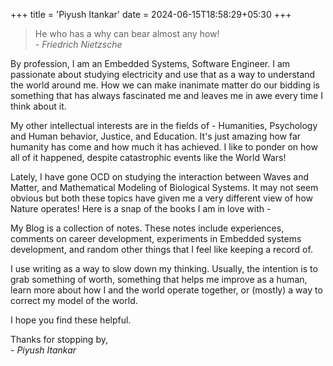 +++
title = 'Piyush Itankar'
date = 2024-06-15T18:58:29+05:30
+++

> He who has a why can bear almost any how!\
> _\- Friedrich Nietzsche_

By profession, I am an Embedded Systems, Software Engineer. I am passionate about studying electricity and use that as a way to understand the world around me. How we can make inanimate matter do our bidding is something that has always fascinated me and leaves me in awe every time I think about it.

My other intellectual interests are in the fields of - Humanities, Psychology and Human behavior, Justice, and Education. It's just amazing how far humanity has come and how much it has achieved. I like to ponder on how all of it happened, despite catastrophic events like the World Wars!

Lately, I have gone OCD on studying the interaction between Waves and Matter, and Mathematical Modeling of Biological Systems. It may not seem obvious but both these topics have given me a very different view of how Nature operates! Here is a snap of the books I am in love with -

My Blog is a collection of notes. These notes include experiences, comments on career development, experiments in Embedded systems development, and random other things that I feel like keeping a record of.

I use writing as a way to slow down my thinking. Usually, the intention is to grab something of worth, something that helps me improve as a human, learn more about how I and the world operate together, or (mostly) a way to correct my model of the world.

I hope you find these helpful.

Thanks for stopping by, \
_\- Piyush Itankar_
